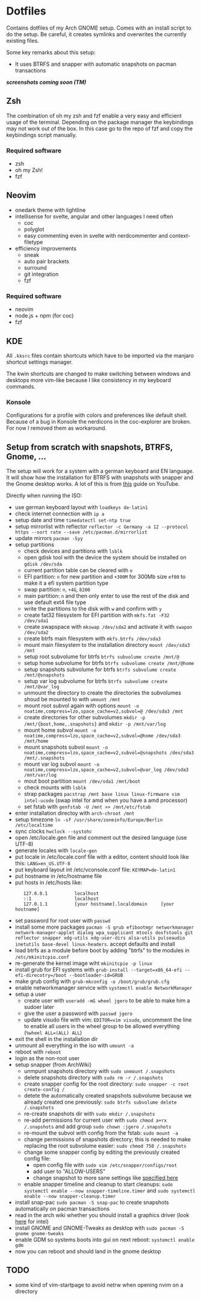 # Dotfiles

Contains dotfiles of my Arch GNOME setup. Comes with an install script to do the setup. Be careful, it creates symlinks and overwrites the currently existing files.

Some key remarks about this setup:
- It uses BTRFS and snapper with automatic snapshots on pacman transactions

___screenshots coming soon (TM)___

## Zsh

The combination of oh my zsh and fzf enable a very easy and efficient usage of the terminal. Depending on the package manager the keybindings may not work out of the box. In this case go to the repo of fzf and copy the keybindings script manually.

### Required software

- zsh
- oh my Zsh!
- fzf

## Neovim

- onedark theme with lightline
- intellisense for svelte, angular and other languages I need often
  - coc
  - polyglot
  - easy commenting even in svelte with nerdcommenter and context-filetype
- efficiency improvements
  - sneak
  - auto pair brackets
  - surround
  - git integration
  - fzf

### Required software

- neovim
- node.js + npm (for coc)
- fzf

## KDE

All `.kksrc` files contain shortcuts which have to be imported via the manjaro shortcut settings manager.

The kwin shortcuts are changed to make switching between windows and desktops more vim-like because I like consistency in my keyboard commands.

### Konsole

Configurations for a profile with colors and preferences like default shell. Because of a bug in Konsole the nerdicons in the coc-explorer are broken. For now I removed them as workaround.

## Setup from scratch with snapshots, BTRFS, Gnome, ...

The setup will work for a system with a german keyboard and EN language. It will show how the installation for BTRFS with snapshots with snapper and the Gnome desktop works. A lot of this is from [this](https://youtu.be/Xynotc9BKe8) guide on YouTube.

Directly when running the ISO:

- use german keyboard layout with `loadkeys de-latin1`
- check internet connection with `ip a`
- setup date and time `timedatectl set-ntp true`
- setup mirrorlist with reflector `reflector -c Germany -a 12 --protocol https --sort rate --save /etc/pacman.d/mirrorlist`
- update mirrors `pacman -Syy`
- setup partitions
    - check devices and partitions with `lsblk`
    - open gdisk tool with the device the system should be installed on `gdisk /dev/sda`
    - current partition table can be cleared with `o`
    - EFI partition: `n` for new partition and `+300M` for 300Mb size `ef00` to make it a efi system partition type
    - swap partition: `n`, `+4G`, `8200`
    - main partition: `n` and then only enter to use the rest of the disk and use default ext4 file type
    - write the partitions to the disk with `w` and confirm with `y`
    - create fat32 filesystem for EFI partition with `mkfs.fat -F32 /dev/sda1`
    - create swapspace with `mkswap /dev/sda2` and activate it with `swapon /dev/sda2`
    - create btrfs main filesystem with `mkfs.btrfs /dev/sda3`
    - mount main filesystem to the installation directory `mount /dev/sda3 /mnt`
    - setup root subvolume for btrfs `btrfs subvolume create /mnt/@`
    - setup home subvolume for btrfs `btrfs subvolume create /mnt/@home`
    - setup snapshots subvolume for btrfs `btrfs subvolume create /mnt/@snapshots`
    - setup var log subvolume for btrfs `btrfs subvolume create /mnt/@var_log`
    - unmount the directory to create the directories the subvolumes shoud be mounted to with `umount /mnt`
    - mount root subvol again with options `mount -o noatime,compress=lzo,space_cache=v2,subvol=@ /dev/sda3 /mnt`
    - create directories for other subvolumes `mkdir -p /mnt/{boot,home,.snapshots}` and `mkdir -p /mnt/var/log`
    - mount home subvol `mount -o noatime,compress=lzo,space_cache=v2,subvol=@home /dev/sda3 /mnt/home`
    - mount snapshots subvol `mount -o noatime,compress=lzo,space_cache=v2,subvol=@snapshots /dev/sda3 /mnt/.snapshots`
    - mount var log subvol `mount -o noatime,compress=lzo,space_cache=v2,subvol=@var_log /dev/sda3 /mnt/var/log`
    - mout boot partition `mount /dev/sda1 /mnt/boot`
    - check mounts with `lsblk`
    - strap packages `pacstrap /mnt base linux linux-firmware vim intel-ucode` (swap intel for amd when you have a amd processor)
    - set fstab with `genfstab -U /mnt >> /mnt/etc/fstab`
- enter installation directoy with `arch-chroot /mnt`
- setup timezone `ln -sf /usr/share/zoneinfo/Europe/Berlin /etc/localtime`
- sync clocks `hwclock --systohc`
- open /etc/locale.gen file and comment out the desired language (use UTF-8)
- generate locales with `locale-gen`
- put locale in /etc/locale.conf file with a editor, content should look like this: `LANG=en_US.UTF-8`
- put keyboard layout int /etc/vconsole.conf file: `KEYMAP=de-latin1`
- put hostname in /etc/hostname file
- put hosts in /etc/hosts like:
    ```
       127.0.0.1          localhost
       ::1                localhost
       127.0.1.1          [your hostname].localdomain     [your hostname]
    ```
- set password for root user with `passwd`
- install some more packages `pacman -S grub efibootmgr networkmanager network-manager-applet dialog wpa_supplicant mtools dosfstools git reflector snapper xdg-utils xdg-user-dirs alsa-utils pulseaudio inetutils base-devel linux-headers`. accept defaults and install
- load btrfs as a module before boot by adding "btrfs" to the modules in `/etc/mkinitcpio.conf`
- re-generate the kernel image wiht `mkinitcpio -p linux`
- install grub for EFI systems with `grub-install --target=x86_64-efi --efi-direcotry=/boot --bootloader-id=GRUB`
- make grub config with `grub-mkconfig -o /boot/grub/grub.cfg`
- enable networkmanager service with `systemctl enable NetworkManager`
- setup a user
  - create user with `useradd -mG wheel jgero` to be able to make him a sudoer later
  - give the user a password with `passwd jgero`
  - update visudo file with vim: `EDITOR=vim visudo`, uncomment the line to enable all users in the wheel group to be allowed everything (`%wheel ALL=(ALL) ALL`)
- exit the shell in the installation dir
- unmount all everything in the iso with `umount -a`
- reboot with `reboot`
- login as the non-root user
- setup snapper (from ArchWiki)
  - unmpunt snapshots directory with `sudo unmount /.snapshots`
  - delete snapshots directory with `sudo rm -r /.snapshots`
  - create snapper config for the root directory: `sudo snapper -c root create-config /`
  - detete the automatically created snapshots subvolume because we already created one previously: `sudo btrfs subvolume delete /.snapshots`
  - re-create snapshots dir with `sudo mkdir /.snapshots`
  - re-add permissions for current user with `sudo chmod a+rx /.snapshots` and add group `sudo chown :jgero /.snapshots`
  - re-mount the subvol with config from the fstab: `sudo mount -a`
  - change permissions of snapshots directory; this is needed to make replacing the root subvolume easier: `sudo chmod 750 /.snapshots`
  - change some snapper config by editing the previously created config file:
    - open config file with `sudo vim /etc/snapper/configs/root`
    - add user to "ALLOW-USERS"
    - change snapshot to more sane settings like [specified here](https://wiki.archlinux.org/index.php/Snapper#Set_snapshot_limits)
  - enable snapper timeline and cleanup to start cleanups: `sudo systemctl enable --now snapper-timeline.timer` and `sudo systemctl enable --now snapper-cleanup.timer`
- install snap-pac `sudo pacman -S snap-pac` to create snapshots automatically on pacman transactions
- read in the arch wiki whether you should install a graphics driver (look [here](https://wiki.archlinux.org/index.php/Intel_graphics) for intel)
- install GNOME and GNOME-Tweaks as desktop with `sudo pacman -S gnome gnome-tweaks`
- enable GDM so systems boots into gui on next reboot: `systemctl enable gdm`
- now you can reboot and should land in the gnome desktop

## TODO

- some kind of vim-startpage to avoid netrw when opening nvim on a directory

